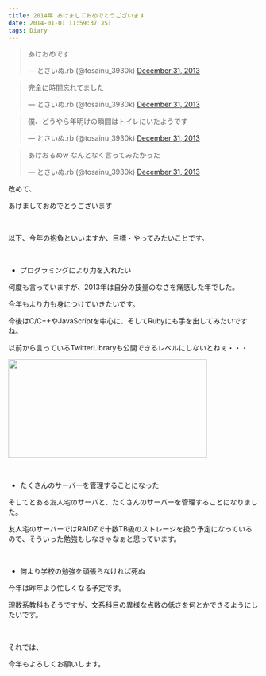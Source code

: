 ```yaml
---
title: 2014年 あけましておめでとうございます
date: 2014-01-01 11:59:37 JST
tags: Diary
---
```

<blockquote class="twitter-tweet" lang="en"><p>あけおめです</p>&mdash; とさいぬ.rb (@tosainu_3930k) <a href="https://twitter.com/tosainu_3930k/statuses/418034226626568192">December 31, 2013</a></blockquote>
<script async src="//platform.twitter.com/widgets.js" charset="utf-8"></script>

<blockquote class="twitter-tweet" lang="en"><p>完全に時間忘れてました</p>&mdash; とさいぬ.rb (@tosainu_3930k) <a href="https://twitter.com/tosainu_3930k/statuses/418034337314246656">December 31, 2013</a></blockquote>
<script async src="//platform.twitter.com/widgets.js" charset="utf-8"></script>

<blockquote class="twitter-tweet" lang="en"><p>僕、どうやら年明けの瞬間はトイレにいたようです</p>&mdash; とさいぬ.rb (@tosainu_3930k) <a href="https://twitter.com/tosainu_3930k/statuses/418034970779987968">December 31, 2013</a></blockquote>
<script async src="//platform.twitter.com/widgets.js" charset="utf-8"></script>

<blockquote class="twitter-tweet" lang="en"><p>あけおるめw&#10;&#10;なんとなく言ってみたかった</p>&mdash; とさいぬ.rb (@tosainu_3930k) <a href="https://twitter.com/tosainu_3930k/statuses/418040175659597824">December 31, 2013</a></blockquote>
<script async src="//platform.twitter.com/widgets.js" charset="utf-8"></script>

改めて、

<span class="fontsize6">あけましておめでとうございます</span>

&nbsp;

以下、今年の抱負といいますか、目標・やってみたいことです。

&nbsp;

* プログラミングにより力を入れたい

何度も言っていますが、2013年は自分の技量のなさを痛感した年でした。

今年もより力も身につけていきたいです。

今後はC/C++やJavaScriptを中心に、そしてRubyにも手を出してみたいですね。

以前から言っているTwitterLibraryも公開できるレベルにしないとねぇ・・・

<img src="https://lh3.googleusercontent.com/-SWQCpzC94S4/UsODBbGerDI/AAAAAAAAC2Y/pyyeL4ikRrA/s400/2014-01-01-115032_1920x1080_scrot.png" height="198" width="400" />

&nbsp;

* たくさんのサーバーを管理することになった

そしてとある友人宅のサーバと、たくさんのサーバーを管理することになりました。

友人宅のサーバーではRAIDZで十数TB級のストレージを扱う予定になっているので、そういった勉強もしなきゃなぁと思っています。

&nbsp;

* 何より学校の勉強を頑張らなければ死ぬ

今年は昨年より忙しくなる予定です。

理数系教科もそうですが、文系科目の異様な点数の低さを何とかできるようにしたいです。

&nbsp;

それでは、

<span class="fontsize6">今年もよろしくお願いします。</span>
